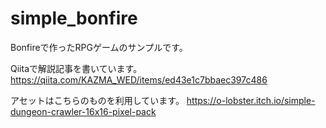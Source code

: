 # simple_bonfire

Bonfireで作ったRPGゲームのサンプルです。

Qiitaで解説記事を書いています。
https://qiita.com/KAZMA_WED/items/ed43e1c7bbaec397c486

アセットはこちらのものを利用しています。
https://o-lobster.itch.io/simple-dungeon-crawler-16x16-pixel-pack